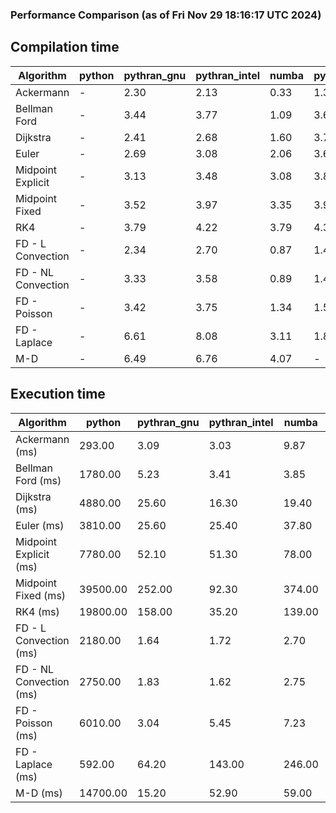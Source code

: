 ### Performance Comparison (as of Fri Nov 29 18:16:17 UTC 2024)
## Compilation time
Algorithm                 | python                    | pythran_gnu               | pythran_intel             | numba                     | pyccel_fortran_gnu        | pyccel_c_gnu              | pyccel_fortran_intel      | pyccel_c_intel           
------------------------- | ------------------------- | ------------------------- | ------------------------- | ------------------------- | ------------------------- | ------------------------- | ------------------------- | -------------------------
Ackermann                 | -                         | 2.30                      | 2.13                      | 0.33                      | 1.34                      | 1.31                      | 1.48                      | 1.39                     
Bellman Ford              | -                         | 3.44                      | 3.77                      | 1.09                      | 3.67                      | 4.01                      | 3.82                      | 3.97                     
Dijkstra                  | -                         | 2.41                      | 2.68                      | 1.60                      | 3.71                      | 4.00                      | 3.92                      | 4.06                     
Euler                     | -                         | 2.69                      | 3.08                      | 2.06                      | 3.67                      | 3.99                      | 3.81                      | 3.99                     
Midpoint Explicit         | -                         | 3.13                      | 3.48                      | 3.08                      | 3.88                      | 4.21                      | 4.01                      | 4.18                     
Midpoint Fixed            | -                         | 3.52                      | 3.97                      | 3.35                      | 3.95                      | 4.32                      | 4.10                      | 4.28                     
RK4                       | -                         | 3.79                      | 4.22                      | 3.79                      | 4.38                      | 4.65                      | 4.49                      | 4.71                     
FD - L Convection         | -                         | 2.34                      | 2.70                      | 0.87                      | 1.41                      | 3.99                      | 1.61                      | 3.95                     
FD - NL Convection        | -                         | 3.33                      | 3.58                      | 0.89                      | 1.43                      | 3.97                      | 1.62                      | 3.95                     
FD - Poisson              | -                         | 3.42                      | 3.75                      | 1.34                      | 1.53                      | 4.11                      | 2.87                      | 4.02                     
FD - Laplace              | -                         | 6.61                      | 8.08                      | 3.11                      | 1.84                      | 4.39                      | 2.12                      | 4.32                     
M-D                       | -                         | 6.49                      | 6.76                      | 4.07                      | -                         | -                         | -                         | -                        

## Execution time
Algorithm                 | python                    | pythran_gnu               | pythran_intel             | numba                     | pyccel_fortran_gnu        | pyccel_c_gnu              | pyccel_fortran_intel      | pyccel_c_intel           
------------------------- | ------------------------- | ------------------------- | ------------------------- | ------------------------- | ------------------------- | ------------------------- | ------------------------- | -------------------------
Ackermann (ms)            | 293.00                    | 3.09                      | 3.03                      | 9.87                      | 1.50                      | 1.59                      | 8.75                      | 4.36                     
Bellman Ford (ms)         | 1780.00                   | 5.23                      | 3.41                      | 3.85                      | 3.02                      | 6.02                      | -                         | 19.00                    
Dijkstra (ms)             | 4880.00                   | 25.60                     | 16.30                     | 19.40                     | 18.40                     | 30.00                     | -                         | 22.50                    
Euler (ms)                | 3810.00                   | 25.60                     | 25.40                     | 37.80                     | 15.60                     | 147.00                    | 13.90                     | 127.00                   
Midpoint Explicit (ms)    | 7780.00                   | 52.10                     | 51.30                     | 78.00                     | 24.20                     | 278.00                    | 16.00                     | 249.00                   
Midpoint Fixed (ms)       | 39500.00                  | 252.00                    | 92.30                     | 374.00                    | 75.20                     | 1400.00                   | 60.30                     | 1210.00                  
RK4 (ms)                  | 19800.00                  | 158.00                    | 35.20                     | 139.00                    | 33.60                     | 492.00                    | 37.90                     | 405.00                   
FD - L Convection (ms)    | 2180.00                   | 1.64                      | 1.72                      | 2.70                      | 1.51                      | 1.63                      | -                         | 4.05                     
FD - NL Convection (ms)   | 2750.00                   | 1.83                      | 1.62                      | 2.75                      | 1.94                      | 1.99                      | -                         | 4.10                     
FD - Poisson (ms)         | 6010.00                   | 3.04                      | 5.45                      | 7.23                      | 2.76                      | 3.83                      | -                         | 4.95                     
FD - Laplace (ms)         | 592.00                    | 64.20                     | 143.00                    | 246.00                    | 58.80                     | 254.00                    | -                         | 272.00                   
M-D (ms)                  | 14700.00                  | 15.20                     | 52.90                     | 59.00                     | -                         | -                         | -                         | -                        
